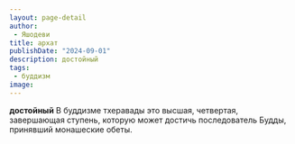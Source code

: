 ```yaml
---
layout: page-detail
author:
 - Яшодеви
title: архат
publishDate: "2024-09-01"
description: достойный
tags:
 - буддизм
image: 
---
```


__достойный__
В буддизме тхеравады это высшая, четвертая, завершающая ступень, которую может достичь последователь Будды, принявший монашеские обеты.

